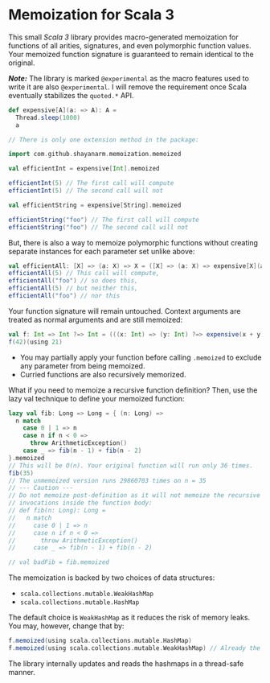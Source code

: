 # Memoization for Scala 3
 
This small *Scala 3* library provides macro-generated memoization for functions of all arities, signatures, and even polymorphic function values. Your memoized function signature is guaranteed to remain identical to the original.

***Note:*** The library is marked ```@experimental``` as the macro features used to write it are also ```@experimental```. I will remove the requirement once Scala eventually stabilizes the `quoted.*` API.
```scala
def expensive[A](a: => A): A =
  Thread.sleep(1000)
  a

// There is only one extension method in the package: 

import com.github.shayanarm.memoization.memoized

val efficientInt = expensive[Int].memoized

efficientInt(5) // The first call will compute  
efficientInt(5) // The second call will not 

val efficientString = expensive[String].memoized

efficientString("foo") // The first call will compute  
efficientString("foo") // The second call will not
```

But, there is also a way to memoize polymorphic functions without creating separate instances for each parameter set unlike above:
```scala
val efficientAll: [X] => (a: X) => X = ([X] => (a: X) => expensive[X](a)).memoized
efficientAll(5) // This call will compute,
efficientAll("foo") // so does this,
efficientAll(5) // but neither this,
efficientAll("foo") // nor this
```
Your function signature will remain untouched. Context arguments are treated as normal arguments and are still memoized:
```scala
val f: Int => Int ?=> Int = (((x: Int) => (y: Int) ?=> expensive(x + y))).memoized
f(42)(using 21)
```
* You may partially apply your function before calling `.memoized` to exclude any parameter from being memoized.
* Curried functions are also recursively memorized.

What if you need to memoize a recursive function definition? Then, use the lazy val technique to define your memoized function:
```scala
lazy val fib: Long => Long = { (n: Long) =>
  n match
    case 0 | 1 => n
    case n if n < 0 =>
      throw ArithmeticException()
    case _ => fib(n - 1) + fib(n - 2)
}.memoized
// This will be O(n). Your original function will run only 36 times. 
fib(35)
// The unmemoized version runs 29860703 times on n = 35
// --- Caution ---
// Do not memoize post-definition as it will not memoize the recursive
// invocations inside the function body:
// def fib(n: Long): Long =
//   n match
//     case 0 | 1 => n
//     case n if n < 0 =>
//       throw ArithmeticException()
//     case _ => fib(n - 1) + fib(n - 2)

// val badFib = fib.memoized
```
The memoization is backed by two choices of data structures: 
* ```scala.collections.mutable.WeakHashMap``` 
* ```scala.collections.mutable.HashMap```

The default choice is ```WeakHashMap``` as it reduces the risk of memory leaks. You may, however, change that by:
```scala
f.memoized(using scala.collections.mutable.HashMap)
f.memoized(using scala.collections.mutable.WeakHashMap) // Already the default if unspecified
```
The library internally updates and reads the hashmaps in a thread-safe manner.

